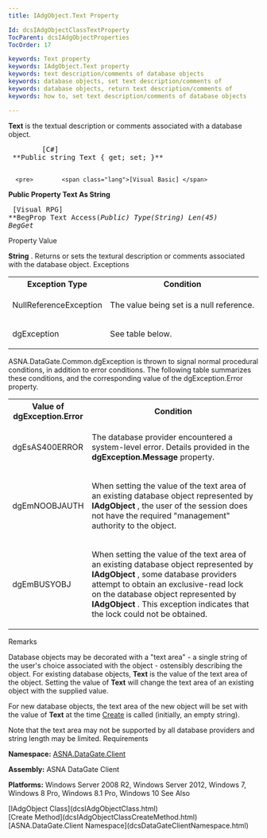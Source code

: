 ```yaml
---
title: IAdgObject.Text Property

Id: dcsIAdgObjectClassTextProperty
TocParent: dcsIAdgObjectProperties
TocOrder: 17

keywords: Text property
keywords: IAdgObject.Text property
keywords: text description/comments of database objects
keywords: database objects, set text description/comments of
keywords: database objects, return text description/comments of
keywords: how to, set text description/comments of database objects

---
```


**Text** is the textual description or comments associated with a database object.
<pre>        <span class="lang">[C#]</span>
 **Public string Text { get; set; }** 
      </pre>
      <pre>        <span class="lang">[Visual Basic] </span>
 **Public Property Text As String** 
      </pre>
      <pre class="prettyprint">
        <span class="lang">[Visual RPG]</span>
 **BegProp Text Access(*Public) Type(*String) Len(45)
   BegGet** 
      </pre>

Property Value

**String** . Returns or sets the textural description or comments associated with the database object. 
Exceptions

<table class="dtTABLE" id="Table2" cellspacing="0">
          <colgroup span="1">
            <col align="middles" span="1" style="FONT-WEIGHT: bold" width="30%" />
            <col span="1" width="70%" />
          </colgroup>
          <tr>
            <th colspan="1" rowspan="1">
							Exception Type</th>
            <th colspan="1" rowspan="1">
							Condition</th>
          </tr>
          <tr>
            <td colspan="1" rowspan="1">

NullReferenceException 
</td>
            <td colspan="1" rowspan="1">

The value being set is a null reference. 
</td>
          </tr>
          <tr>
            <td colspan="1" rowspan="1">

dgException 
</td>
            <td colspan="1" rowspan="1">

See table below. 
</td>
          </tr>
</table>

ASNA.DataGate.Common.dgException is thrown to signal normal procedural conditions, in addition to error conditions. The following table summarizes these conditions, and the corresponding value of the dgException.Error property.

<table class="dtTABLE" id="Table3" cellspacing="0"> <colgroup span="1"> <col align="Middles" span="1" style="FONT-WEIGHT: bold" width="30%" /> <col span="1" width="70%" /> </colgroup> <tr> <th colspan="1" rowspan="1"> Value of dgException.Error </th> <th colspan="1" rowspan="1"> Condition </th> </tr> <tr> <td colspan="1" rowspan="1"> <p>dgEsAS400ERROR 
</td>
            <td colspan="1" rowspan="1">

The database provider encountered a system-level error. Details provided in the **dgException.Message** property. 
</td>
          </tr>
          <tr>
            <td colspan="1" rowspan="1">

dgEmNOOBJAUTH
</td>
            <td colspan="1" rowspan="1">

When setting the value of the text area of an existing database object represented by **IAdgObject** , the user of the session does not have the required "management" authority to the object.
</td>
          </tr>
          <tr>
            <td colspan="1" rowspan="1">

dgEmBUSYOBJ 
</td>
            <td colspan="1" rowspan="1">

When setting the value of the text area of an existing database object represented by **IAdgObject** , some database providers attempt to obtain an exclusive-read lock on the database object represented by **IAdgObject** . This exception indicates that the lock could not be obtained. 
</td>
          </tr>
</table>

Remarks

Database objects may be decorated with a "text area" - a single string of the user's choice associated with the object - ostensibly describing the object. For existing database objects, **Text** is the value of the text area of the object. Setting the value of **Text** will change the text area of an existing object with the supplied value.

For new database objects, the text area of the new object will be set with the value of **Text** at the time [ Create](dcsIAdgObjectClassCreateMethod.html) is called (initially, an empty string).

Note that the text area may not be supported by all database providers and string length may be limited.
Requirements

**Namespace:** [ASNA.DataGate.Client](dcsDataGateClientNamespace.html) 

**Assembly:** ASNA DataGate Client

**Platforms:** Windows Server 2008 R2, Windows Server 2012, Windows 7, Windows 8 Pro, Windows 8.1 Pro, Windows 10
See Also

<dl />
      [IAdgObject Class](dcsIAdgObjectClass.html)
      <br />
      [Create Method](dcsIAdgObjectClassCreateMethod.html)
      <br />
      [ASNA.DataGate.Client Namespace](dcsDataGateClientNamespace.html)

